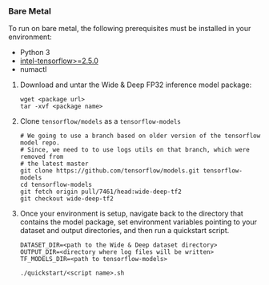 <!--- 50. Bare Metal -->
### Bare Metal

To run on bare metal, the following prerequisites must be installed in your environment:
* Python 3
* [intel-tensorflow>=2.5.0](https://pypi.org/project/intel-tensorflow/)
* numactl

1. Download and untar the Wide & Deep FP32 inference model package:

    ```
    wget <package url>
    tar -xvf <package name>
    ```

2. Clone `tensorflow/models` as a `tensorflow-models`
       
    ```
    # We going to use a branch based on older version of the tensorflow model repo.
    # Since, we need to to use logs utils on that branch, which were removed from 
    # the latest master
    git clone https://github.com/tensorflow/models.git tensorflow-models
    cd tensorflow-models
    git fetch origin pull/7461/head:wide-deep-tf2
    git checkout wide-deep-tf2
    ```

3. Once your environment is setup, navigate back to the directory that contains the <model name> <precision> <mode>
   model package, set environment variables pointing to your dataset and output directories, and then run
   a quickstart script.
    ```
    DATASET_DIR=<path to the Wide & Deep dataset directory>
    OUTPUT_DIR=<directory where log files will be written>
    TF_MODELS_DIR=<path to tensorflow-models>

    ./quickstart/<script name>.sh
    ```
